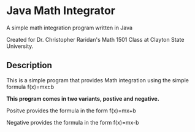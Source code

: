 # Java Math Integrator
A simple math integration program written in Java

Created for Dr. Christopher Raridan's Math 1501 Class at Clayton State University.

## Description
This is a simple program that provides Math integration using the simple formula f(x)=mx±b

**This program comes in two variants, postive and negative.**

Positve provides the formula in the form f(x)=mx+b

Negative provides the formula in the form f(x)=mx-b
